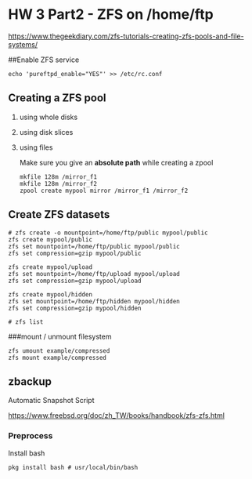 # HW 3 Part2 - ZFS on /home/ftp 

https://www.thegeekdiary.com/zfs-tutorials-creating-zfs-pools-and-file-systems/

##Enable ZFS service

```shell
echo 'pureftpd_enable="YES"' >> /etc/rc.conf
```



## Creating a ZFS pool

1. using whole disks

2. using disk slices

3. using files

   Make sure you give an **absolute path** while creating a zpool

   ```shell
   mkfile 128m /mirror_f1
   mkfile 128m /mirror_f2
   zpool create mypool mirror /mirror_f1 /mirror_f2
   ```



## Create ZFS datasets

```SHELL
# zfs create -o mountpoint=/home/ftp/public mypool/public
zfs create mypool/public
zfs set mountpoint=/home/ftp/public mypool/public
zfs set compression=gzip mypool/public

zfs create mypool/upload
zfs set mountpoint=/home/ftp/upload mypool/upload
zfs set compression=gzip mypool/upload

zfs create mypool/hidden
zfs set mountpoint=/home/ftp/hidden mypool/hidden
zfs set compression=gzip mypool/hidden

# zfs list
```

###mount / unmount filesystem

```shell
zfs umount example/compressed
zfs mount example/compressed
```



## zbackup

Automatic Snapshot Script

https://www.freebsd.org/doc/zh_TW/books/handbook/zfs-zfs.html

### Preprocess

Install bash

```shell
pkg install bash # usr/local/bin/bash
```


